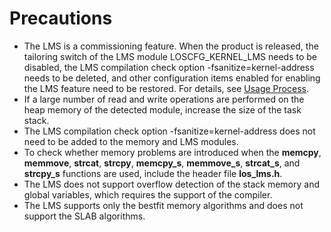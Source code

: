 # Precautions<a name="EN-US_TOPIC_0312244432"></a>

-   The LMS is a commissioning feature. When the product is released, the tailoring switch of the LMS module LOSCFG\_KERNEL\_LMS needs to be disabled, the LMS compilation check option -fsanitize=kernel-address needs to be deleted, and other configuration items enabled for enabling the LMS feature need to be restored. For details, see  [Usage Process](usage-guidelines.md#en-us_topic_0287763514_section15585181011559).
-   If a large number of read and write operations are performed on the heap memory of the detected module, increase the size of the task stack.
-   The LMS compilation check option -fsanitize=kernel-address does not need to be added to the memory and LMS modules.
-   To check whether memory problems are introduced when the  **memcpy**,  **memmove**,  **strcat**,  **strcpy**,  **memcpy\_s**,  **memmove\_s**,  **strcat\_s**, and  **strcpy\_s**  functions are used, include the header file  **los\_lms.h**.
-   The LMS does not support overflow detection of the stack memory and global variables, which requires the support of the compiler.
-   The LMS supports only the bestfit memory algorithms and does not support the SLAB algorithms.

